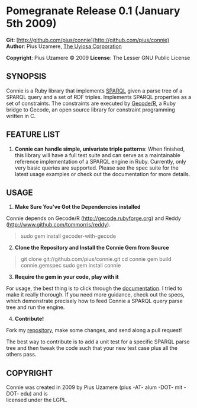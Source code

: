 Pomegranate Release 0.1 (January 5th 2009) 
===================================

**Git**:  [http://github.com/pius/connie](http://github.com/pius/connie)   
**Author**:    Pius Uzamere, [The Uyiosa Corporation](http://www.uyiosa.com)

**Copyright**: Pius Uzamere © 2009
**License**:  The Lesser GNU Public License


SYNOPSIS
--------

Connie is a Ruby library that implements [SPARQL](http://www.w3.org/TR/rdf-sparql-query/) given a parse tree of a SPARQL query and a set of RDF triples.  Implements SPARQL properties as a set of constraints.  The constraints are executed by [Gecode/R](http://gecoder.rubyforge.org/), a Ruby bridge to Gecode, an open source library for constraint programming written in C.


FEATURE LIST
------------
                                                                              
1. **Connie can handle simple, univariate triple patterns**: When finished, this library will have a full test suite and can serve as a maintainable reference implementation of a SPARQL engine in Ruby.  Currently, only very basic queries are supported.  Please see the spec suite for the latest usage examples or check out the documentation for more details.

USAGE
-----

1. **Make Sure You've Got the Dependencies installed**

Connie depends on Gecode/R (http://gecode.rubyforge.org) and Reddy (http://www.github.com/tommorris/reddy).

  > sudo gem install gecoder-with-gecode

2. **Clone the Repository and Install the Connie Gem from Source**

  > git clone git://github.com/pius/connie.git 
  > cd connie
  > gem build connie.gemspec
  > sudo gem install connie


3. **Require the gem in your code, play with it**

For usage, the best thing is to click through the [documentation](http://pius.github.com/connie).  I tried to make it really thorough.  If you need more guidance, check out the specs, which demonstrate precisely how to feed Connie a SPARQL query parse tree and run the engine.


4. **Contribute!**

Fork my [repository](http://github.com/pius/sparql), make some changes, and send along a pull request!

The best way to contribute is to add a unit test for a specific SPARQL parse tree and then tweak the code such that your new test case plus all the others pass.
                                                                              

COPYRIGHT
---------                                                                 

Connie was created in 2009 by Pius Uzamere (pius -AT- alum -DOT- mit -DOT- edu) and is    
licensed under the LGPL.
